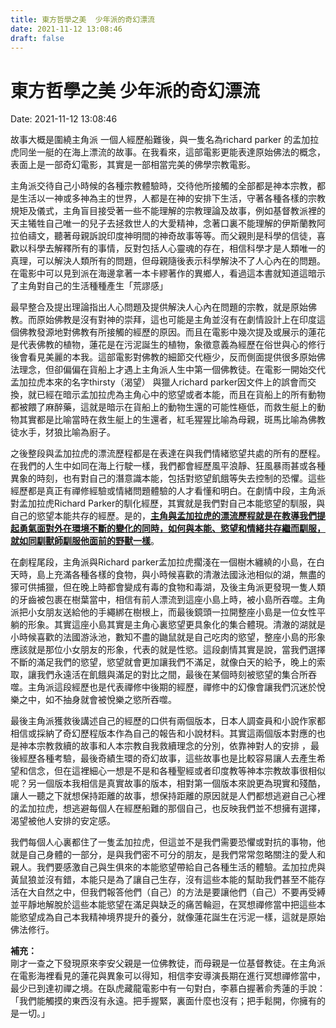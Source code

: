 ```yaml
---
title: 東方哲學之美  少年派的奇幻漂流 
date: 2021-11-12 13:08:46 
draft: false
---
```

# 東方哲學之美  少年派的奇幻漂流
Date: 2021-11-12 13:08:46

<!-- wp:paragraph -->
<p>故事大概是圍繞主角派 一個人經歷船難後，與一隻名為richard parker 的孟加拉虎同坐一艇的在海上漂流的故事。在我看來，這部電影更能表達原始佛法的概念，表面上是一部奇幻電影，其實是一部相當完美的佛學宗教電影。</p>
<!-- /wp:paragraph -->

<!-- wp:paragraph -->
<p>主角派交待自己小時候的各種宗教體驗時，交待他所接觸的全部都是神本宗教，都是生活以一神或多神為主的世界，人都是在神的安排下生活，守著各種各樣的宗教規矩及儀式，主角盲目接受著一些不能理解的宗教理論及故事，例如基督教派裡的天主犧牲自己唯一的兒子去拯救世人的大愛精神，念著口裏不能理解的伊斯蘭教阿拉伯禱文，聽著母親訴說印度神明間的神奇故事等等。而父親則是科學的信徒，喜歡以科學去解釋所有的事情，反對包括人心靈魂的存在，相信科學才是人類唯一的真理，可以解決人類所有的問題，但母親隨後表示科學解決不了人心內在的問題。在電影中可以見到派在海邊拿著一本卡繆著作的異鄉人，看過這本書就知道這暗示了主角對自己的生活種種產生「荒謬感」</p>
<!-- /wp:paragraph -->

<!-- wp:paragraph -->
<p>最早整合及提出理論指出人心問題及提供解決人心內在問題的宗教，就是原始佛教。而原始佛教是沒有對神的崇拜，這也可能是主角並沒有在劇情設計上在印度這個佛教發源地對佛教有所接觸的經歷的原因。而且在電影中幾次提及或展示的蓮花是代表佛教的植物，蓮花是在污泥誕生的植物，象徵意義為經歷在俗世與心的修行後會看見美麗的本我。這部電影對佛教的細節交代極少，反而側面提供很多原始佛法理念，但卻偏偏在貨船上才遇上主角派人生中第一個佛教徒。在電影一開始交代孟加拉虎本來的名字thirsty（渴望） 與獵人richard parker因文件上的誤會而交換，就已經在暗示孟加拉虎為主角心中的慾望或者本能，而且在貨船上的所有動物都被餵了麻醉藥，這就是暗示在貨船上的動物生還的可能性極低，而救生艇上的動物其實都是比喻當時在救生艇上的生還者，紅毛猩猩比喻為母親，斑馬比喻為佛教徒水手，犲狼比喻為廚子。</p>
<!-- /wp:paragraph -->

<!-- wp:paragraph -->
<p>之後整段與孟加拉虎的漂流歷程都是在表達在與我們情緒慾望共處的所有的歷程。在我們的人生中如同在海上行駛一樣，我們都會經歷風平浪靜、狂風暴雨甚或各種異象的時刻，也有對自己的潛意識本能，包括對慾望飢餓等失去控制的恐懼。這些經歷都是真正有禪修經驗或情緒問題體驗的人才看懂和明白。在劇情中段，主角派對孟加拉虎Richard Parker的馴化經歷，其實就是我們對自己本能慾望的馴服，與自己的慾望本能共存的經歷。是的，<strong><span style="text-decoration:underline">主角與孟加拉虎的漂流歷程就是在教導我們提起勇氣面對外在環境不斷的變化的同時，如何與本能、慾望和情緒共存繼而馴服，就如同馴獸師馴服他面前的野獸一樣</span></strong>。</p>
<!-- /wp:paragraph -->

<!-- wp:paragraph -->
<p>在劇程尾段，主角派與Richard parker孟加拉虎擱淺在一個樹木纏繞的小島，在白天時，島上充滿各種各樣的食物，與小時候喜歡的清澈法國泳池相似的湖，無盡的獴可供捕獵，但在晚上時都會變成有毒的食物和毒湖，及後主角派更發現一隻人類的牙齒被包裹在樹葉當中，相信有前人漂流到這座小島上時，被小島所吞噬。主角派把小女朋友送給他的手繩綁在樹根上，而最後鏡頭一拉開整座小島是一位女性平躺的形象。其實這座小島其實是主角心裏慾望更具象化的集合體現。清澈的湖就是小時候喜歡的法國游泳池，數知不盡的鼬鼠就是自己吃肉的慾望，整座小島的形象應該就是那位小女朋友的形象，代表的就是性慾。這段劇情其實是說，當我們選擇不斷的滿足我們的慾望，慾望就會更加讓我們不滿足，就像白天的給予，晚上的索取，讓我們永遠活在飢餓與滿足的對比之間，最後在某個時刻被慾望的集合所吞噬。主角派這段經歷也是代表禪修中後期的經歷，禪修中的幻像會讓我們沉迷於悅樂之中，如不抽身就會被悅樂之慾所吞噬。</p>
<!-- /wp:paragraph -->

<!-- wp:paragraph -->
<p>最後主角派獲救後講述自己的經歷的口供有兩個版本，日本人調查員和小說作家都相信或採納了奇幻歷程版本作為自己的報告和小說材料。其實這兩個版本對應的也是神本宗教救續的故事和人本宗教自我救續理念的分別，依靠神對人的安排 ，最後經歷各種考驗，最後奇績生環的奇幻故事，這些故事也是比較容易讓人去產生希望和信念，但在這裡細心一想是不是和各種聖經或者印度教等神本宗教故事很相似呢？另一個版本我相信是真實故事的版本，相對第一個版本來說更為現實和殘酷，讓人一聽之下就想保持距離的故事，想保持距離的原因就是人們都想逃避自己心裡的孟加拉虎，想逃避每個人在經歷船難的那個自己，也反映我們並不想擁有選擇，渴望被他人安排的安定感。</p>
<!-- /wp:paragraph -->

<!-- wp:paragraph -->
<p>我們每個人心裏都住了一隻孟加拉虎，但這並不是我們需要恐懼或對抗的事物，他就是自己身體的一部分，是與我們密不可分的朋友，是我們常常忽略關注的愛人和親人。我們要感激自己與生俱來的本能慾望帶給自己各種生活的體驗。孟加拉虎與黃鼠狼並沒有錯，本能只是為了讓自己生存，沒有這些本能的幫助我們甚至不能存活在大自然之中，但我們報答他們（自己）的方法是要讓他們（自己）不要再受縛並平靜地解脫於這些本能慾望在滿足與缺乏的痛苦輪迴，在冥想禪修當中把這些本能慾望成為自己本我精神境界提升的養分，就像蓮花誕生在污泥一樣，這就是原始佛法修行。</p>
<!-- /wp:paragraph -->

<!-- wp:paragraph -->
<p></p>
<!-- /wp:paragraph -->

<!-- wp:paragraph -->
<p><strong>補充：</strong><br>剛才一查之下發現原來李安父親是一位佛教徒，而母親是一位基督教徒。在主角派在電影海裡看見的蓮花與異象可以得知，相信李安導演長期在進行冥想禪修當中，最少已到達初禪之境。在臥虎藏龍電影中有一句對白，李慕白握著俞秀蓮的手說：「我們能觸摸的東西沒有永遠。把手握緊，裏面什麼也沒有；把手鬆開，你擁有的是一切。」</p>
<!-- /wp:paragraph -->

<!-- wp:paragraph -->
<p></p>
<!-- /wp:paragraph -->
